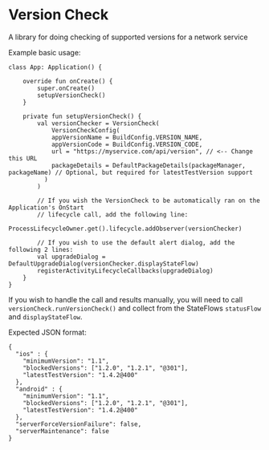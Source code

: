 # Version Check

A library for doing checking of supported versions for a network service

Example basic usage:

```
class App: Application() {

    override fun onCreate() {
        super.onCreate()
        setupVersionCheck()
    }

    private fun setupVersionCheck() {
        val versionChecker = VersionCheck(
            VersionCheckConfig(
            appVersionName = BuildConfig.VERSION_NAME,
            appVersionCode = BuildConfig.VERSION_CODE,
            url = "https://myservice.com/api/version", // <-- Change this URL
            packageDetails = DefaultPackageDetails(packageManager, packageName) // Optional, but required for latestTestVersion support
          )
        )
        
        // If you wish the VersionCheck to be automatically ran on the Application's OnStart
        // lifecycle call, add the following line:
        ProcessLifecycleOwner.get().lifecycle.addObserver(versionChecker)
        
        // If you wish to use the default alert dialog, add the following 2 lines:
        val upgradeDialog = DefaultUpgradeDialog(versionChecker.displayStateFlow)
        registerActivityLifecycleCallbacks(upgradeDialog)
    }
}
```
If you wish to handle the call and results manually, you will need to call `versionCheck.runVersionCheck()` and collect from the StateFlows `statusFlow` and `displayStateFlow`.

Expected JSON format:
```
{
  "ios" : {
    "minimumVersion": "1.1",
    "blockedVersions": ["1.2.0", "1.2.1", "@301"],
    "latestTestVersion": "1.4.2@400"
  },
  "android" : {
    "minimumVersion": "1.1",
    "blockedVersions": ["1.2.0", "1.2.1", "@301"],
    "latestTestVersion": "1.4.2@400"
  },
  "serverForceVersionFailure": false,
  "serverMaintenance": false
}

```
